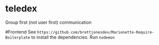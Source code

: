 teledex
=======

Group first (not user first) communication


#Frontend
See `https://github.com/brettjonesdev/Marionette-Require-Boilerplate` to install the dependencies.
Run `nodemon`
